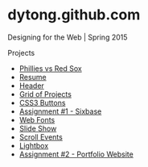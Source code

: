 # dytong.github.com

Designing for the Web | Spring 2015

Projects
* [Phillies vs Red Sox](http://dytong.github.com/phillies "Phillies vs Red Sox")
* [Resume](http://dytong.github.com/resume "Resume")
* [Header](http://dytong.github.com/header "Header")
* [Grid of Projects](http://dytong.github.com/grid "Grid")
* [CSS3 Buttons](http://dytong.github.com/css3-button "CSS3 Buttons")
* [Assignment #1 - Sixbase](http://dytong.github.com/assignment1 "Assignment #1")
* [Web Fonts](http://dytong.github.com/web-fonts "Web Fonts")
* [Slide Show](http://dytong.github.com/slideshow "Slide Show")
* [Scroll Events](http://dytong.github.com/scrollit "Scroll Events")
* [Lightbox](http://dytong.github.com/lightbox "Lightbox")
* [Assignment #2 - Portfolio Website](http://dytong.github.com/assignment2 "Assignment #2")
